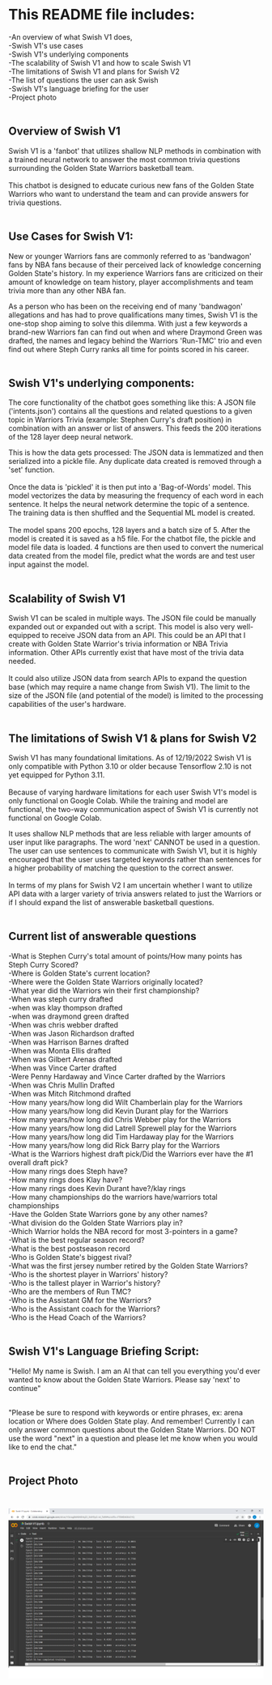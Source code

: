 <br>

# This README file includes:

-An overview of what Swish V1 does,<br>
-Swish V1's use cases<br>
-Swish V1's underlying components<br>
-The scalability of Swish V1 and how to scale Swish V1<br>
-The limitations of Swish V1 and plans for Swish V2<br>
-The list of questions the user can ask Swish<br>
-Swish V1's language briefing for the user<br>
-Project photo<br><br>


##                                       Overview of Swish V1

Swish V1 is a 'fanbot' that utilizes shallow NLP methods in combination with a trained 
neural network to answer the most common trivia questions surrounding the Golden State Warriors basketball team.<br><br>
This chatbot is designed to educate curious new fans of the Golden State Warriors who want to understand the
team and can provide answers for trivia questions.<br><br>

##                                        Use Cases for Swish V1:

New or younger Warriors fans are commonly referred to as 'bandwagon' fans by NBA fans because of their perceived
lack of knowledge concerning Golden State's history. In my experience Warriors fans are criticized on their amount of
knowledge on team history, player accomplishments and team trivia more than any other NBA fan.

As a person who has been on the receiving end of many 'bandwagon' allegations and has had to prove
qualifications many times, Swish V1 is the one-stop shop aiming to solve this dilemma.
With just a few keywords a brand-new Warriors fan can find out when and where Draymond Green was drafted,
the names and legacy behind the Warriors 'Run-TMC' trio and even find out where Steph Curry ranks all time for
points scored in his career.<br><br>

##                                    Swish V1's underlying components:

The core functionality of the chatbot goes something like this: A JSON file ('intents.json') contains all the
questions and related questions to a given topic in Warriors Trivia (example: Stephen Curry's draft position) in
combination with an answer or list of answers. This feeds the 200 iterations of the 128 layer deep neural network.

This is how the data gets processed: The JSON data is lemmatized and then serialized into a pickle file.
Any duplicate data created is removed through a 'set' function. <br><br>Once the data is 'pickled' it is then 
put into a 'Bag-of-Words' model. This model vectorizes the data by measuring the frequency of each word 
in each sentence. It helps the neural network determine the topic of a sentence. 
The training data is then shuffled and the Sequential ML model is created. <br><br>The model spans 200 epochs, 
128 layers and a batch size of 5. After the model is created it is saved as a h5 file. For the chatbot file, 
the pickle and model file data is loaded. 4 functions are then used to convert the numerical data created 
from the model file, predict what the words are and test user input against the model.<br><br>


##                                Scalability of Swish V1

Swish V1 can be scaled in multiple ways. The JSON file could be manually expanded out or 
expanded out with a script. This model is also very well-equipped to receive JSON data from an API. 
This could be an API that I create with Golden State Warrior's trivia information or NBA Trivia information. 
Other APIs currently exist that have most of the trivia data needed.<br><br> It could also utilize JSON data from 
search APIs to expand the question base (which may require a name change from Swish V1). 
The limit to the size of the JSON file (and potential of the model) is limited to the processing 
capabilities of the user's hardware.<br><br>

##                                The limitations of Swish V1 & plans for Swish V2

Swish V1 has many foundational limitations. As of 12/19/2022 Swish V1 is only compatible with Python 3.10 
or older because Tensorflow 2.10 is not yet equipped for Python 3.11. <br><br>Because of varying hardware limitations for
each user Swish V1's model is only functional on Google Colab. While the training and model are functional,
the two-way communication aspect of Swish V1 is currently not functional on Google Colab.

It uses shallow NLP methods that are less reliable with larger amounts of user input like paragraphs.
The word 'next' CANNOT be used in a question. The user can use sentences to communicate with Swish V1, 
but it is highly encouraged that the user uses targeted keywords rather than sentences for a higher probability 
of matching the question to the correct answer. <br><br>In terms of my plans for Swish V2 I am uncertain whether I want 
to utilize API data with a larger variety of trivia answers related to just the Warriors or if I 
should expand the list of answerable basketball questions.<br><br>

                    
##                    Current list of answerable questions
-What is Stephen Curry's total amount of points/How many points has Steph Curry Scored?<br>
-Where is Golden State's current location?<br>
-Where were the Golden State Warriors originally located?<br>
-What year did the Warriors win their first championship?<br>
-When was steph curry drafted<br>
-when was klay thompson drafted<br>
-when was draymond green drafted<br>
-When was chris webber drafted<br>
-When was Jason Richardson drafted<br>
-When was Harrison Barnes drafted<br>
-When was Monta Ellis drafted<br>
-When was Gilbert Arenas drafted<br>
-When was Vince Carter drafted<br>
-Were Penny Hardaway and Vince Carter drafted by the Warriors<br>
-When was Chris Mullin Drafted<br>
-When was Mitch Ritchmond drafted<br>
-How many years/how long did Wilt Chamberlain play for the Warriors<br>
-How many years/how long did Kevin Durant play for the Warriors<br>
-How many years/how long did Chris Webber play for the Warriors<br>
-How many years/how long did Latrell Sprewell play for the Warriors<br>
-How many years/how long did Tim Hardaway play for the Warriors<br>
-How many years/how long did Rick Barry play for the Warriors<br>
-What is the Warriors highest draft pick/Did the Warriors ever have the #1 overall draft pick?<br>
-How many rings does Steph have?<br>
-How many rings does Klay have?<br>
-How many rings does Kevin Durant have?/klay rings<br>
-How many championships do the warriors have/warriors total championships<br>
-Have the Golden State Warriors gone by any other names?<br>
-What division do the Golden State Warriors play in?<br>
-Which Warrior holds the NBA record for most 3-pointers in a game?<br>
-What is the best regular season record?<br>
-What is the best postseason record<br>
-Who is Golden State's biggest rival?<br>
-What was the first jersey number retired by the Golden State Warriors?<br>
-Who is the shortest player in Warriors' history?<br>
-Who is the tallest player in Warrior's history?<br>
-Who are the members of Run TMC?<br>
-Who is the Assistant GM for the Warriors?<br>
-Who is the Assistant coach for the Warriors?<br>
-Who is the Head Coach of the Warriors?<br><br>


## Swish V1's Language Briefing Script:

"Hello! My name is Swish. I am an AI that can tell you everything you'd ever wanted to know about the
Golden State Warriors. Please say 'next' to continue"<br><br>

"Please be sure to respond with keywords or entire phrases, ex: arena location or 
Where does Golden State play.
And remember! Currently I can only answer common questions about the Golden State Warriors. 
DO NOT use the word "next" in a question and please let me know when you would like to end the chat."<br><br>

## Project Photo <br><br>
![photo](photos/training.png)